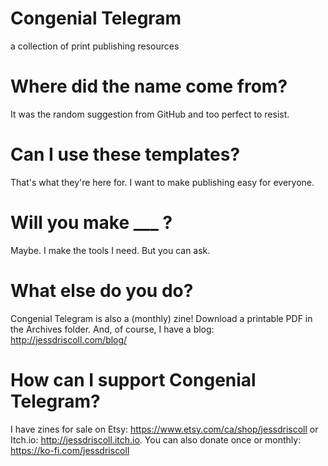 # Congenial Telegram
a collection of print publishing resources

# Where did the name come from?
It was the random suggestion from GitHub and too perfect to resist.

# Can I use these templates?
That's what they're here for. I want to make publishing easy for everyone.

# Will you make ___ ?
Maybe. I make the tools I need. But you can ask.

# What else do you do? 
Congenial Telegram is also a (monthly) zine! Download a printable PDF in the Archives folder. And, of course, I have a blog: http://jessdriscoll.com/blog/

# How can I support Congenial Telegram?
I have zines for sale on Etsy: https://www.etsy.com/ca/shop/jessdriscoll or Itch.io: http://jessdriscoll.itch.io. You can also donate once or monthly: https://ko-fi.com/jessdriscoll 
